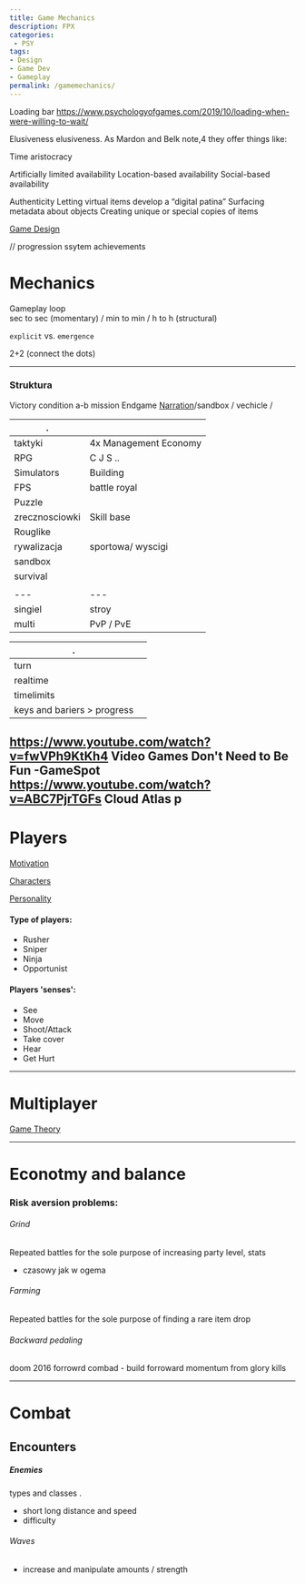 ```yaml
---
title: Game Mechanics
description: FPX
categories:
 - PSY
tags:
- Design
- Game Dev
- Gameplay
permalink: /gamemechanics/
---
```



Loading bar
https://www.psychologyofgames.com/2019/10/loading-when-were-willing-to-wait/



Elusiveness
elusiveness. As Mardon and Belk note,4 they offer things like:

Time aristocracy

Artificially limited availability
Location-based availability
Social-based availability



Authenticity
Letting virtual items develop a “digital patina”
Surfacing metadata about objects
Creating unique or special copies of items


[Game Design](/gamedesign/)



//
progression ssytem
achievements



# Mechanics   
Gameplay loop  
sec to sec (momentary) / min to min / h to h (structural)  

`explicit` vs. `emergence`   



2+2 (connect the dots)

---




### Struktura
Victory condition
a-b mission Endgame [Narration](/narration/)/sandbox / vechicle /  


|.||
|---|---|
|taktyki | 4x Management Economy
|RPG |  C J S ..
|Simulators | Building
|FPS | battle royal  
|Puzzle|
|zrecznosciowki|Skill base
|Rouglike |
|rywalizacja | sportowa/ wyscigi
|sandbox|
survival|
|||
|---|---|
singiel | stroy
multi | PvP / PvE  

|.||
|---|---|
|turn|
|realtime|
|timelimits|
|keys and bariers > progress|

https://www.youtube.com/watch?v=fwVPh9KtKh4  Video Games Don't Need to Be Fun -GameSpot    
https://www.youtube.com/watch?v=ABC7PjrTGFs Cloud Atlas p  
---

# Players

[Motivation](/motivation/)  


[Characters](/characters/)  

[Personality](/personality/)

####  Type of players:
  - Rusher
  - Sniper
  - Ninja
  - Opportunist

#### Players 'senses':  

  - See  
  - Move  
  - Shoot/Attack  
  - Take cover  
  - Hear  
  - Get Hurt  


---


# Multiplayer

[Game Theory](/gametheory/)



---

# Econotmy and balance


### Risk aversion problems:
###### Grind
Repeated battles for the sole purpose of increasing party level, stats
- czasowy jak w ogema

###### Farming
Repeated battles for the sole purpose of finding a rare item drop


###### Backward pedaling
doom 2016 forrowrd combad - build forroward momentum from glory kills  



----

# Combat
## Encounters


##### Enemies
  types and classes .
  - short long distance and speed
  - difficulty

###### Waves
  - increase and manipulate amounts / strength
